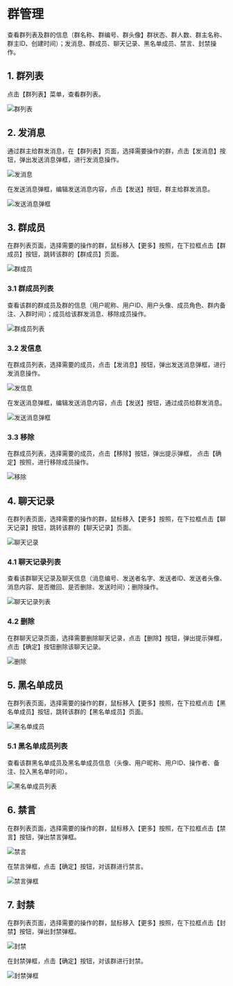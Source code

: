 # 群管理

查看群列表及群的信息（群名称、群编号、群头像】群状态、群人数、群主名称、群主ID、创建时间）；发消息、群成员、聊天记录、黑名单成员、禁言、封禁操作。

## 1. 群列表

点击【群列表】菜单，查看群列表。

![群列表](./images/grouplist-01.png)

## 2. 发消息

通过群主给群发消息，在【群列表】页面，选择需要操作的群，点击【发消息】按钮，弹出发送消息弹框，进行发消息操作。

![发消息](./images/grouplist-02.png)

在发送消息弹框，编辑发送消息内容，点击【发送】按钮，群主给群发消息。

![发送消息弹框](./images/grouplist-03.png)

## 3. 群成员

在群列表页面，选择需要的操作的群，鼠标移入【更多】按照，在下拉框点击【群成员】按钮，跳转该群的【群成员】页面。

![群成员](./images/grouplist-04.png)

### 3.1 群成员列表

查看该群的群成员及群的信息（用户昵称、用户ID、用户头像、成员角色、群内备注、入群时间）；成员给该群发消息、移除成员操作。

![群成员列表](./images/grouplist-05.png)

### 3.2 发信息

在群成员列表，选择需要的成员，点击【发消息】按钮，弹出发送消息弹框，进行发消息操作。

![发信息](./images/grouplist-06.png)

在发送消息弹框，编辑发送消息内容，点击【发送】按钮，通过成员给群发消息。

![发送消息弹框](./images/grouplist-07.png)

### 3.3 移除

在群成员列表，选择需要的成员，点击【移除】按钮，弹出提示弹框， 点击【确定】按照，进行移除成员操作。

![移除](./images/grouplist-08.png)

## 4. 聊天记录

在群列表页面，选择需要的操作的群，鼠标移入【更多】按照，在下拉框点击【聊天记录】按钮，跳转该群的【聊天记录】页面。

![聊天记录](./images/grouplist-09.png)

### 4.1 聊天记录列表

查看该群聊天记录及聊天信息（消息编号、发送者名字、发送者ID、发送者头像、消息内容、是否撤回、是否删除、发送时间）；删除操作。

![聊天记录列表](./images/grouplist-10.png)

### 4.2 删除

在群聊天记录页面，选择需要删除聊天记录，点击【删除】按钮，弹出提示弹框，点击【确定】按钮删除该聊天记录。

![删除](./images/grouplist-11.png)

## 5. 黑名单成员

在群列表页面，选择需要的操作的群，鼠标移入【更多】按照，在下拉框点击【黑名单成员】按钮，跳转该群的【黑名单成员】页面。

![黑名单成员](./images/grouplist-12.png)

### 5.1 黑名单成员列表

查看该群黑名单成员及黑名单成员信息（头像、用户昵称、用户ID、操作者、备注、拉入黑名单时间）。

![黑名单成员列表](./images/grouplist-13.png)

## 6. 禁言

在群列表页面，选择需要的操作的群，鼠标移入【更多】按照，在下拉框点击【禁言】按钮，弹出禁言弹框。

![禁言](./images/grouplist-14.png)

在禁言弹框，点击【确定】按钮，对该群进行禁言。

![禁言弹框](./images/grouplist-15.png)

## 7. 封禁

在群列表页面，选择需要的操作的群，鼠标移入【更多】按照，在下拉框点击【封禁】按钮，弹出封禁弹框。

![封禁](./images/grouplist-16.png)

在封禁弹框，点击【确定】按钮，对该群进行封禁。

![封禁弹框](./images/grouplist-17.png)
